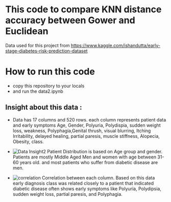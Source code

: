 # This code to compare KNN distance accuracy between Gower and Euclidean
Data used for this project from  https://www.kaggle.com/ishandutta/early-stage-diabetes-risk-prediction-dataset
# How to run this code
- copy this repository to your locals
- and run the data2.ipynb
## Insight about this data : 
- Data has 17 columns and 520 rows. each column represents patient data and early symptoms Age, Gender, Polyuria, Polydispia, sudden weight loss, weakness, Polyphagia,Genital thrush, visual blurring, Itching	Irritability, delayed healing, partial paresis, muscle stiffness, Alopecia, Obesity, class.
  
- ![Data Insight2](https://github.com/user-attachments/assets/922b88e6-bb1e-418d-a6b0-253ab0d5cc21)
  Patient Distribution is based on Age group and gender. Patients are mostly Middle Aged Men and women with age between 31-60 years old. and most patients who suffer from diabetic disease are men.
- ![correlation](https://github.com/user-attachments/assets/d8704fb7-8e45-4606-8b43-e39d174c43e3)
  Correlation between each column. Based on this data early diagnosis class was related closely to a patient that indicated diabetic disease often shows early symptoms like Polyuria, Polydipsia, sudden weight loss, partial paresis, and Polyphagia.
